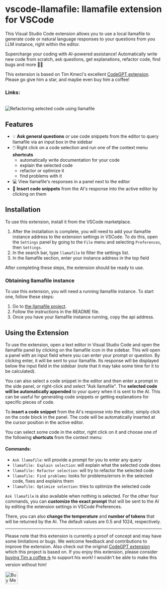 # vscode-llamafile: llamafile extension for VSCode
<!--
[![Visual Studio Marketplace Version](https://img.shields.io/visual-studio-marketplace/v/timkmecl.codegpt3)](https://marketplace.visualstudio.com/items?itemName=timkmecl.codegpt3)
[![Visual Studio Marketplace Rating (Stars)](https://img.shields.io/visual-studio-marketplace/stars/timkmecl.codegpt3)](https://marketplace.visualstudio.com/items?itemName=timkmecl.codegpt3)
[![Visual Studio Marketplace Downloads](https://img.shields.io/visual-studio-marketplace/d/timkmecl.codegpt3)](https://marketplace.visualstudio.com/items?itemName=timkmecl.codegpt3)
[![Github Stars](https://img.shields.io/github/stars/timkmecl/codegpt)](https://github.com/timkmecl/codegpt)
-->

This Visual Studio Code extension allows you to use a local llamafile to generate code or natural language responses to your questions from you LLM instance, right within the editor.

Supercharge your coding with AI-powered assistance! Automatically write new code from scratch, ask questions, get explanations, refactor code, find bugs and more 🚀✨ 

This extension is based on Tim Kmecl's excellent [CodeGPT extension](https://github.com/timkmecl/codegpt). Please go give him a star, and maybe even buy him a coffee!


### Links:
<!--
- **[Visual Studio Marketplace](https://marketplace.visualstudio.com/items?itemName=timkmecl.codegpt3)**
- **[Github Repository](https://github.com/timkmecl/codegpt)**
-->

<br>


<img src="examples/main.png" alt="Refactoring selected code using llamafile"/>

## Features
- 💡 **Ask general questions** or use code snippets from the editor to query llamafile via an input box in the sidebar
- 🖱️ Right click on a code selection and run one of the context menu **shortcuts**
	- automatically write documentation for your code
	- explain the selected code
	- refactor or optimize it
	- find problems with it
- 💻 View llamafile's responses in a panel next to the editor
- 📝 **Insert code snippets** from the AI's response into the active editor by clicking on them



## Installation

To use this extension, install it from the VSCode marketplace.

1. After the installation is complete, you will need to add your llamafile instance address to the extension settings in VSCode. To do this, open the `Settings` panel by going to the `File` menu and selecting `Preferences`, then `Settings`.
2. In the search bar, type `llamafile` to filter the settings list.
3. In the llamafile section, enter your instance address in the top field

After completing these steps, the extension should be ready to use.

### Obtaining llamafile instance

To use this extension, you will need a running llamafile instance. To start one, follow these steps:

1. Go to [the llamafile project](https://github.com/Mozilla-Ocho/llamafile).
2. Follow the instructions in the README file.
3. Once you have your llamafile instance running, copy the api address.


## Using the Extension

To use the extension, open a text editor in Visual Studio Code and open the llamafile panel by clicking on the llamafile icon in the sidebar. This will open a panel with an input field where you can enter your prompt or question. By clicking enter, it will be sent to your llamafile. Its response will be displayed below the input field in the sidebar (note that it may take some time for it to be calculated).

<!--
<img src="examples/create.png" alt="Writing new code using llamafile" width="500"/>
-->

You can also select a code snippet in the editor and then enter a prompt in the side panel, or right-click and select "Ask llamafile". The **selected code will be automatically appended** to your query when it is sent to the AI. This can be useful for generating code snippets or getting explanations for specific pieces of code.

<!--
<img src="examples/explain.png" alt="Refactoring selected code using llamafile"/>
-->

To **insert a code snippet** from the AI's response into the editor, simply click on the code block in the panel. The code will be automatically inserted at the cursor position in the active editor.

<!--
<img src="examples/refactor.png" alt="llamafile explaining selected code"/>
-->

You can select some code in the editor, right click on it and choose one of the following **shortcuts** from the context menu:
#### Commands:
- `Ask llamafile`: will provide a prompt for you to enter any query
- `llamafile: Explain selection`: will explain what the selected code does
- `llamafile: Refactor selection`: will try to refactor the selected code
- `llamafile: Find problems`: looks for problems/errors in the selected code, fixes and explains them
- `llamafile: Optimize selection`: tries to optimize the selected code

`Ask llamafile` is also available when nothing is selected. For the other four commands, you can **customize the exact prompt** that will be sent to the AI by editing the extension settings in VSCode Preferences.

There, you can also **change the temperature** and **number of tokens** that will be returned by the AI. The default values are 0.5 and 1024, respectively.

---

Please note that this extension is currently a proof of concept and may have some limitations or bugs. We welcome feedback and contributions to improve the extension. Also check out the original [CodeGPT extension](https://github.com/timkmecl/codegpt) which this project is based on. If you enjoy this extension, please consider [buying Tim a coffee ☕️](https://www.buymeacoffee.com/timkmecl) to support his work! I wouldn't be able to make this version without him!

<a href="https://www.buymeacoffee.com/timkmecl" target="_blank"><img src="resources/buy-default-yellow-small.png" alt="Buy Me A Coffee" style="height: 40px" ></a>
